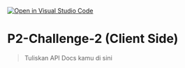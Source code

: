 [![Open in Visual Studio Code](https://classroom.github.com/assets/open-in-vscode-2e0aaae1b6195c2367325f4f02e2d04e9abb55f0b24a779b69b11b9e10269abc.svg)](https://classroom.github.com/online_ide?assignment_repo_id=15354687&assignment_repo_type=AssignmentRepo)
# P2-Challenge-2 (Client Side)

> Tuliskan API Docs kamu di sini
